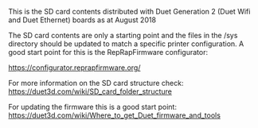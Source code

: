 This is the SD card contents distributed with Duet Generation 2 (Duet Wifi and Duet Ethernet) boards as at August 2018

The SD card contents are only a starting point and the files in the /sys directory should be updated to match a specific printer configuration. A good start point for this is the RepRapFirmware configurator:

https://configurator.reprapfirmware.org/

For more information on the SD card structure check:
https://duet3d.com/wiki/SD_card_folder_structure

For updating the firmware this is a good start point:
https://duet3d.com/wiki/Where_to_get_Duet_firmware_and_tools
